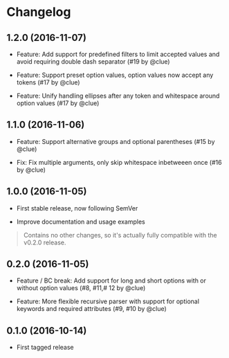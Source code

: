 # Changelog

## 1.2.0 (2016-11-07)

* Feature: Add support for predefined filters to limit accepted values and avoid requiring double dash separator
  (#19 by @clue)

* Feature: Support preset option values, option values now accept any tokens
  (#17 by @clue)

* Feature: Unify handling ellipses after any token and whitespace around option values
  (#17 by @clue)

## 1.1.0 (2016-11-06)

* Feature: Support alternative groups and optional parentheses
  (#15 by @clue)

* Fix: Fix multiple arguments, only skip whitespace inbetweeen once
  (#16 by @clue)

## 1.0.0 (2016-11-05)

* First stable release, now following SemVer

* Improve documentation and usage examples

> Contains no other changes, so it's actually fully compatible with the v0.2.0 release.

## 0.2.0 (2016-11-05)

* Feature / BC break: Add support for long and short options with or without option values
  (#8, #11,# 12 by @clue)

* Feature: More flexible recursive parser with support for optional keywords and required attributes
  (#9, #10 by @clue)

## 0.1.0 (2016-10-14)

* First tagged release

